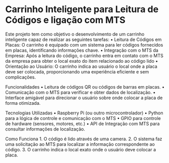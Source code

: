 # Carrinho Inteligente para Leitura de Códigos e ligação com MTS

Este projeto tem como objetivo o desenvolvimento de um carrinho inteligente capaz de realizar as seguintes tarefas:
	• Leitura de Códigos em Placas: O carrinho é equipado com um sistema para ler códigos fornecidos em placas, identificando informações chave.
	• Integração com o MTS da Empresa: Após a leitura do código, o carrinho entra em contato com o MTS da empresa para obter o local exato do item relacionado ao código lido
	• Orientação ao Usuário: O carrinho indica ao usuário o local onde a placa deve ser colocada, proporcionando uma experiência eficiente e sem complicações.

Funcionalidades
	• Leitura de códigos QR ou códigos de barras em placas.
	• Comunicação com o MTS para verificar e obter dados de localização.
	• Interface amigável para direcionar o usuário sobre onde colocar a placa de forma otimizada.
 
Tecnologias Utilizadas
	• Raspberry Pi (ou outro microcontrolador)
	• Python para a lógica de controle e comunicação com o MTS
	• GPIO para controle de hardware (sensores, motores, etc.)
	• API de Integração com MTS para consultar informações de localização.
 
Como Funciona
	1. O código é lido através de uma camera.
	2. O sistema faz uma solicitação ao MTS para localizar a informação correspondente ao código.
	3. O carrinho indica o local exato onde o usuário deve colocar a placa.
